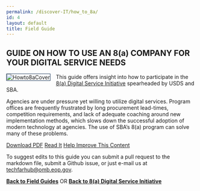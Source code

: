 ```yaml
---
permalink: /discover-IT/how_to_8a/
id: 4
layout: default
title: Field Guide
---
```


## GUIDE ON HOW TO USE AN 8(a) COMPANY FOR YOUR DIGITAL SERVICE NEEDS

![Howto8aCover](https://github.com/usds/techfar-hub/blob/master/assets/img/HowtoGuideCover.jpg?raw=true)
This guide offers insight into how to participate in the [8(a) Digital Service Initiative](https://techfarhub.cio.gov/do-IT/SBA_8a/) spearheaded by USDS and SBA.

Agencies are under pressure yet willing to utilize digital services.  Program offices are frequently frustrated by long procurement lead-times, competition requirements, and lack of adequate coaching around new implementation methods, which slows down the successful adoption of modern technology at agencies.  The use of SBA’s 8(a) program can solve many of these problems.  

<a class="usa-button" type="button" href="https://techfarhub.cio.gov/assets/files/USDS-HowTo8a.pdf" target="_blank">Download PDF</a>  <a class="usa-button" type="button" href="https://github.com/usds/techfar-hub/blob/master/sba-docs/how_to_8a.md">Read It</a>  <a class="usa-button" type="button" target="blank" href="https://github.com/usds/techfar-hub/blob/master/README.md">Help Improve This Content</a>

To suggest edits to this guide you can submit a pull request to the markdown file, submit a Github issue, or just e-mail us at [techfarhub@omb.eop.gov](mailto:techfarhub@omb.eop.gov).

[**Back to Field Guides**](https://techfarhub.cio.gov/discover-IT/#fieldGuides) OR [**Back to 8(a) Digital Service Initiative**](https://techfarhub.cio.gov/do-IT/SBA_8a/)

<style> img[alt=Howto8aCover] {
  max-width:  250px;
  max-height: 250px;
  float: left;
  margin: 0px 15px 15px 0px;
  border-width: 1px;
  border-style: solid;
  border-color: #112e51;
  } </style>
